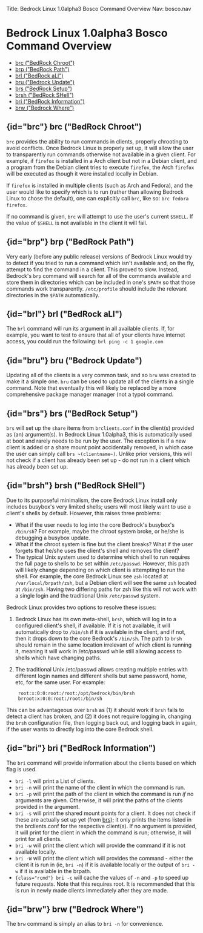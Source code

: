 Title: Bedrock Linux 1.0alpha3 Bosco Command Overview
Nav: bosco.nav

Bedrock Linux 1.0alpha3 Bosco Command Overview
==============================================


- [brc ("BedRock Chroot")](#brc)
- [brp ("BedRock Path")](#brp)
- [brl ("BedRock aLl")](#brl)
- [bru ("Bedrock Update")](#bru)
- [brs ("BedRock Setup")](#brs)
- [brsh ("BedRock SHell")](#brsh)
- [bri ("BedRock Information")](#bri)
- [brw ("Bedrock Where")](#brw)

## {id="brc"} brc ("BedRock Chroot")

`brc` provides the ability to run commands in clients, properly chrooting to
avoid conflicts.  Once Bedrock Linux is properly set up, it will allow the user
to transparently run commands otherwise not available in a given client.  For
example, if `firefox` is installed in a Arch client but not in a Debian client,
and a program from the Debian client tries to execute `firefox`, the Arch
`firefox` will be executed as though it were installed locally in Debian.

If `firefox` is installed in multiple clients (such as Arch and Fedora), and
the user would like to specify which is to run (rather than allowing Bedrock
Linux to chose the default), one can explicitly call `brc`, like so: `brc
fedora firefox`.

If no command is given, `brc` will attempt to use the user's current `$SHELL`.
If the value of `$SHELL` is not available in the client it will fail.


## {id="brp"} brp ("BedRock Path")

Very early (before any public release) versions of Bedrock Linux would try to
detect if you tried to run a command which isn't available and, on the fly,
attempt to find the command in a client. This proved to slow. Instead,
Bedrock's `brp` command will search for all of the commands available and store
them in directories which can be included in one's `$PATH` so that those
commands work transparently.  `/etc/profile` should include the relevant
directories in the `$PATH` automatically.


## {id="brl"} brl ("BedRock aLl")

The `brl` command will run its argument in all available clients. If, for
example, you want to test to ensure that all of your clients have internet
access, you could run the following: `brl ping -c 1 google.com`

## {id="bru"} bru ("Bedrock Update")

Updating all of the clients is a very common task, and so `bru` was created to
make it a simple one. `bru` can be used to update all of the clients in a
single command.  Note that eventually this will likely be replaced by a more
comprehensive package manager manager (not a typo) command.

## {id="brs"} brs ("BedRock Setup")

`brs` will set up the `share` items from `brclients.conf` in the client(s)
provided as (an) argument(s).  In Bedrock Linux 1.0alpha3, this is automatically
used at boot and rarely needs to be run by the user.  The exception is if a new
client is added or a share mount point accidentally removed, in which case the
user can simply call `brs ~(clientname~)`.  Unlike prior versions, this will
not check if a client has already been set up - do not run in a client which
has already been set up.

## {id="brsh"} brsh ("BedRock SHell")

Due to its purposeful minimalism, the core Bedrock Linux install only includes
busybox's very limited shells; users will most likely want to use a client's
shells by default. However, this raises three problems:

- What if the user needs to log into the core Bedrock's busybox's `/bin/sh`? For
  example, maybe the chroot system broke, or he/she is debugging a busybox
  update.
- What if the chroot system is fine but the client breaks? What if the user
  forgets that he/she uses the client's shell and removes the client?
- The typical Unix system used to determine which shell to run requires the
  full page to shells to be set within `/etc/passwd`. However, this path will
  likely change depending on which client is attempting to run the shell. For
  example, the core Bedrock Linux see `zsh` located at `/var/local/brpath/zsh`, but
  a Debian client will see the same `zsh` located at `/bin/zsh`. Having two
  differing paths for zsh like this will not work with a single login and the
  traditional Unix `/etc/passwd` system.

Bedrock Linux provides two options to resolve these issues:

1. Bedrock Linux has its own meta-shell, `brsh`, which will log in to a
configured client's shell, if available. If it is not available, it will
automatically drop to `/bin/sh` if it is available in the client, and if not,
then it drops down to the core Bedrock's `/bin/sh`. The path to `brsh` should
remain in the same location irrelevant of which client is running it, meaning
it will work in /etc/passwd while still allowing access to shells which have
changing paths.
2. The traditional Unix /etc/passwd allows creating multiple entries with
different login names and different shells but same password, home, etc, for
the same user. For example:

		root:x:0:0:root:/root:/opt/bedrock/bin/brsh
		brroot:x:0:0:root:/root:/bin/sh

This can be advantageous over `brsh` as (1) it should work if `brsh` fails to
detect a client has broken, and (2) it does not require logging in, changing
the `brsh` configuration file, then logging back out, and logging back in
again, if the user wants to directly log into the core Bedrock shell.


## {id="bri"} bri ("BedRock Information")

The `bri` command will provide information about the clients based on which
flag is used.

- `bri -l` will print a List of clients.
- `bri -n` will print the name of the client in which the command is run.
- `bri -p` will print the path of the client in which the command is run *if*
  no arguments are given.  Otherwise, it will print the paths of the clients
  provided in the argument.
- `bri -s` will print the shared mount points for a client.  It does not check
  if these are actually set up yet (from [brs](#brs)); it only prints the items
  listed in the brclients.conf for the respective client(s).  If no argument is
  provided, it will print for the client in which the command is run;
  otherwise, it will print for all clients.
- `bri -w` will print the client which will provide the command if it is not
  available locally.
- `bri -W` will print the client which will provides the command - either the
  client it is run in (ie, `bri -n`) if it is available locally or the output
  of `bri -w` if it is available in the brpath.
- `{class="rcmd"} bri -c` will cache the values of `-n` and `-p` to speed up
  future requests.  Note that this requires root.  It is recommended that this
  is run in newly made clients immediately after they are made.

## {id="brw"} brw ("Bedrock Where")

The `brw` command is simply an alias to `bri -n` for convenience.
